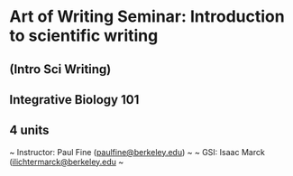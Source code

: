

# Art of Writing Seminar: Introduction to scientific writing
## (Intro Sci Writing)
## Integrative Biology 101
## 4 units

~ Instructor: Paul Fine (paulfine@berkeley.edu) ~
~ GSI: Isaac Marck (ilichtermarck@berkeley.edu ~

